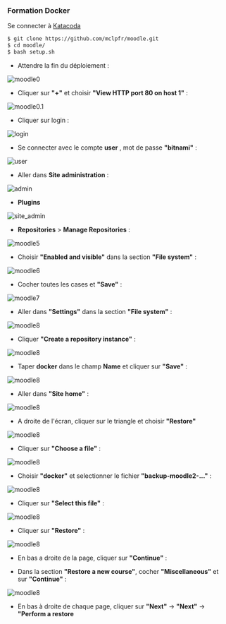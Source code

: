 ### Formation Docker

Se connecter à [Katacoda](https://www.katacoda.com/courses/ubuntu/playground)

```bash
$ git clone https://github.com/mclpfr/moodle.git
$ cd moodle/
$ bash setup.sh
```
- Attendre la fin du déploiement :

![moodle0](./images/moodle0.png) 

- Cliquer sur **"+"** et choisir **"View HTTP port 80 on host 1"** :

![moodle0.1](./images/moodle0.1.png)

- Cliquer sur login :

![login](./images/moodle1.png)

- Se connecter avec le compte **user** , mot de passe **"bitnami"** :

![user](./images/moodle2.png)

- Aller dans **Site administration** : 

![admin](./images/moodle3.png)

- **Plugins** 

![site_admin](./images/moodle4.png)

- **Repositories** > **Manage Repositories** :

![moodle5](./images/moodle5.png)

- Choisir **"Enabled and visible"** dans la section **"File system"** :

![moodle6](./images/moodle6.png)

- Cocher toutes les cases et **"Save"** :

![moodle7](./images/moodle7.png)

- Aller dans **"Settings"** dans la section **"File system"** :

![moodle8](./images/moodle8.png)

- Cliquer **"Create a repository instance"** :

![moodle8](./images/moodle9.png)

- Taper **docker** dans le champ **Name** et cliquer sur **"Save"** :

![moodle8](./images/moodle10.png)

- Aller dans **"Site home"** :

![moodle8](./images/moodle11.png)

- A droite de l'écran, cliquer sur le triangle et choisir **"Restore"**

![moodle8](./images/moodle12.png)

- Cliquer sur **"Choose a file"** :

![moodle8](./images/moodle13.png)

- Choisir **"docker"** et selectionner le fichier **"backup-moodle2-..."** :

![moodle8](./images/moodle14.png)

- Cliquer sur **"Select this file"** :

![moodle8](./images/moodle15.png)

- Cliquer sur **"Restore"** :

![moodle8](./images/moodle16.png)

- En bas a droite de la page, cliquer sur **"Continue"** :

- Dans la section **"Restore a new course"**, cocher **"Miscellaneous"** et sur **"Continue"** :

![moodle8](./images/moodle171.png)

- En bas à droite de chaque page, cliquer sur **"Next"** -> **"Next"** -> **"Perform a restore**

